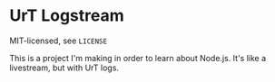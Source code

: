 UrT Logstream
=============

MIT-licensed, see `LICENSE`

This is a project I'm making in order to learn about Node.js. It's like a livestream, but with UrT logs.
